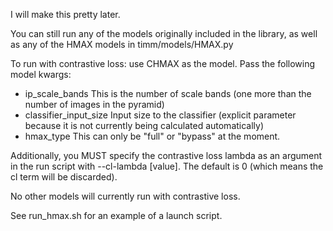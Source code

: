 

I will make this pretty later. 

You can still run any of the models originally included in the library, as well as any of the HMAX models in timm/models/HMAX.py

To run with contrastive loss: use CHMAX as the model. Pass the following model kwargs: 
- ip_scale_bands
    This is the number of scale bands (one more than the number of images in the pyramid)
- classifier_input_size
    Input size to the classifier (explicit parameter because it is not currently being calculated automatically)
- hmax_type
    This can only be "full" or "bypass" at the moment. 

Additionally, you MUST specify the contrastive loss lambda as an argument in the run script with --cl-lambda [value]. The default is 0 (which means the cl term will be discarded).


No other models will currently run with contrastive loss. 

See run_hmax.sh for an example of a launch script.
